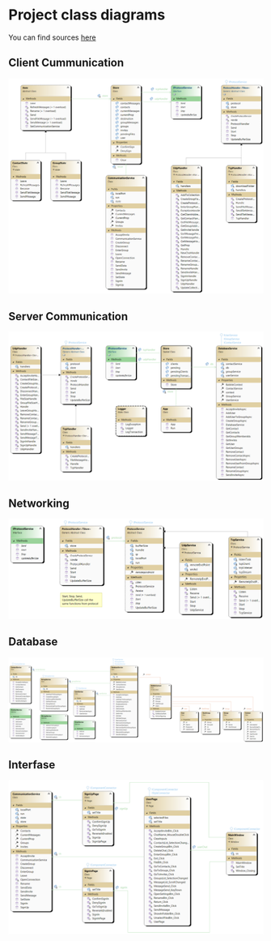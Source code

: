 # Project class diagrams
You can find sources [here](diagrams)

## Client Cummunication
![](diagrams/ClientCommunicationClassDiagram.png)

## Server Communication
![](diagrams/ServerCommunicationClassDiagram.png)

## Networking
![](diagrams/NetworkClassDiagram.png)

## Database
![](diagrams/DatabaseClassDiagram.png)

## Interfase
![](diagrams/InterfaceClassDiagram.png)